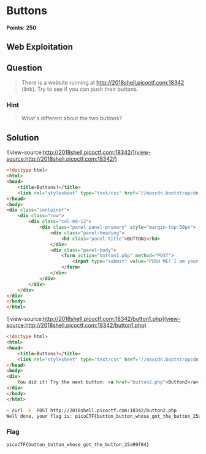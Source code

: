# Buttons
**Points: 250**

## Web Exploitation

## Question
>There is a website running at http://2018shell.picoctf.com:18342 (link). Try to see if you can push their buttons.

### Hint
>What's different about the two buttons?

## Solution
![view-source:http://2018shell.picoctf.com:18342/](view-source:http://2018shell.picoctf.com:18342/)
```html
<!doctype html>
<html>
<head>
    <title>Buttons!</title>
    <link rel="stylesheet" type="text/css" href="//maxcdn.bootstrapcdn.com/bootstrap/3.3.5/css/bootstrap.min.css">
</head>
<body>
<div class="container">
    <div class="row">
        <div class="col-md-12">
            <div class="panel panel-primary" style="margin-top:50px">
                <div class="panel-heading">
                    <h3 class="panel-title">BUTTON1</h3>
                </div>
                <div class="panel-body">
                    <form action="button1.php" method="POST">
                        <input type="submit" value="PUSH ME! I am your only hope!"/>
                    </form>
                </div>
            </div>
        </div>
    </div>
</div>
</body>
</html>
```
![view-source:http://2018shell.picoctf.com:18342/button1.php](view-source:http://2018shell.picoctf.com:18342/button1.php)

```html
<!doctype html>
<html>
<head>
    <title>Buttons!</title>
    <link rel="stylesheet" type="text/css" href="//maxcdn.bootstrapcdn.com/bootstrap/3.3.5/css/bootstrap.min.css">
</head>
<body>
<div>
    You did it! Try the next button: <a href="button2.php">Button2</a>
</div>
</body>
</html>
```
```bash
~ curl -X  POST http://2018shell.picoctf.com:18342/button2.php
Well done, your flag is: picoCTF{button_button_whose_got_the_button_25a99f84}#
```
### Flag
`picoCTF{button_button_whose_got_the_button_25a99f84}`
